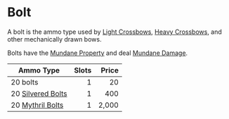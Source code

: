 # Bolt

A bolt is the ammo type used by [Light Crossbows](../Ranged%20Weapons/Light%20Crossbow.md), [Heavy Crossbows](../Ranged%20Weapons/Heavy%20Crossbow.md), and other mechanically drawn bows.

Bolts have the [Mundane Property](../../Material%20Properties/Mundane%20Property.md) and deal [Mundane Damage](../../../Game%20Procedures/Combat/Damage%20Types/Mundane%20Damage.md).

| Ammo Type                                                               | Slots | Price |
| ----------------------------------------------------------------------- | ----: | ----: |
| 20 bolts                                                                |     1 |    20 |
| 20 [Silvered Bolts](../../Material%20Properties/Silvered%20Property.md) |     1 |   400 |
| 20 [Mythril Bolts](../../Material%20Properties/Mythril%20Property.md)   |     1 | 2,000 |
